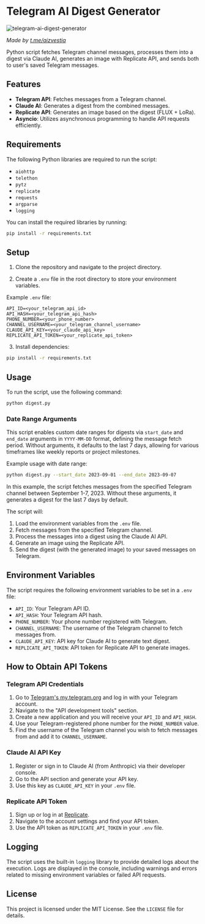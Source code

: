 
# Telegram AI Digest Generator

![telegram-ai-digest-generator](https://github.com/user-attachments/assets/f35701c3-55de-4f5d-b287-8012b901a2eb)

_Made by [t.me/aizvestia](https://t.me/aizvestia)_

Python script fetches Telegram channel messages, processes them into a digest via Claude AI, generates an image with Replicate API, and sends both to user's saved Telegram messages.

## Features

- **Telegram API**: Fetches messages from a Telegram channel.
- **Claude AI**: Generates a digest from the combined messages.
- **Replicate API**: Generates an image based on the digest (FLUX + LoRa).
- **Asyncio**: Utilizes asynchronous programming to handle API requests efficiently.

## Requirements

The following Python libraries are required to run the script:

- `aiohttp`
- `telethon`
- `pytz`
- `replicate`
- `requests`
- `argparse`
- `logging`

You can install the required libraries by running:

```bash
pip install -r requirements.txt
```

## Setup

1. Clone the repository and navigate to the project directory.

2. Create a `.env` file in the root directory to store your environment variables.

Example `.env` file:

```
API_ID=<your_telegram_api_id>
API_HASH=<your_telegram_api_hash>
PHONE_NUMBER=<your_phone_number>
CHANNEL_USERNAME=<your_telegram_channel_username>
CLAUDE_API_KEY=<your_claude_api_key>
REPLICATE_API_TOKEN=<your_replicate_api_token>
```

3. Install dependencies:

```bash
pip install -r requirements.txt
```

## Usage

To run the script, use the following command:

```bash
python digest.py
```

### Date Range Arguments

This script enables custom date ranges for digests via `start_date` and `end_date` arguments in `YYYY-MM-DD` format, defining the message fetch period. Without arguments, it defaults to the last 7 days, allowing for various timeframes like weekly reports or project milestones.

Example usage with date range:

```bash
python digest.py --start_date 2023-09-01 --end_date 2023-09-07
```

In this example, the script fetches messages from the specified Telegram channel between September 1-7, 2023. Without these arguments, it generates a digest for the last 7 days by default.

The script will:
1. Load the environment variables from the `.env` file.
2. Fetch messages from the specified Telegram channel.
3. Process the messages into a digest using the Claude AI API.
4. Generate an image using the Replicate API.
5. Send the digest (with the generated image) to your saved messages on Telegram.

## Environment Variables

The script requires the following environment variables to be set in a `.env` file:

- `API_ID`: Your Telegram API ID.
- `API_HASH`: Your Telegram API hash.
- `PHONE_NUMBER`: Your phone number registered with Telegram.
- `CHANNEL_USERNAME`: The username of the Telegram channel to fetch messages from.
- `CLAUDE_API_KEY`: API key for Claude AI to generate text digest.
- `REPLICATE_API_TOKEN`: API token for Replicate API to generate images.

## How to Obtain API Tokens

### Telegram API Credentials

1. Go to [Telegram's my.telegram.org](https://my.telegram.org/) and log in with your Telegram account.
2. Navigate to the "API development tools" section.
3. Create a new application and you will receive your `API_ID` and `API_HASH`.
4. Use your Telegram-registered phone number for the `PHONE_NUMBER` value.
5. Find the username of the Telegram channel you wish to fetch messages from and add it to `CHANNEL_USERNAME`.

### Claude AI API Key

1. Register or sign in to Claude AI (from Anthropic) via their developer console.
2. Go to the API section and generate your API key.
3. Use this key as `CLAUDE_API_KEY` in your `.env` file.

### Replicate API Token

1. Sign up or log in at [Replicate](https://replicate.com/).
2. Navigate to the account settings and find your API token.
3. Use the API token as `REPLICATE_API_TOKEN` in your `.env` file.

## Logging

The script uses the built-in `logging` library to provide detailed logs about the execution. Logs are displayed in the console, including warnings and errors related to missing environment variables or failed API requests.

## License

This project is licensed under the MIT License. See the `LICENSE` file for details.
